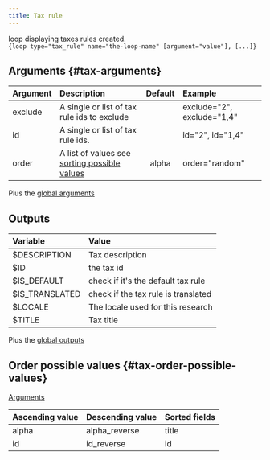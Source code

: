```yaml
---
title: Tax rule
---
```


loop displaying taxes rules created.  
`{loop type="tax_rule" name="the-loop-name" [argument="value"], [...]}`

## Arguments {#tax-arguments}

| Argument | Description                                                                | Default | Example                    |
|----------|:---------------------------------------------------------------------------|:-------:|:---------------------------|
| exclude  | A single or list of tax rule ids to exclude                                |         | exclude="2", exclude="1,4" |
| id       | A single or list of tax rule ids.                                          |         | id="2", id="1,4"           |
| order    | A list of values see [sorting possible values](#tax-order-possible-values) |  alpha  | order="random"             |

Plus the [global arguments](./global_arguments)

## Outputs

| Variable       | Value                               |
|:---------------|:------------------------------------|
| $DESCRIPTION   | Tax description                     |
| $ID            | the tax id                          |
| $IS_DEFAULT    | check if it's the default tax rule  |
| $IS_TRANSLATED | check if the tax rule is translated |
| $LOCALE        | The locale used for this research   |
| $TITLE         | Tax title                           |

Plus the [global outputs](./global_outputs)

## Order possible values {#tax-order-possible-values}

[Arguments](#tax-arguments)

| Ascending value | Descending value | Sorted fields       |
|-----------------|------------------|:--------------------|
| alpha           | alpha_reverse    | title               |
| id              | id_reverse       | id                  |
